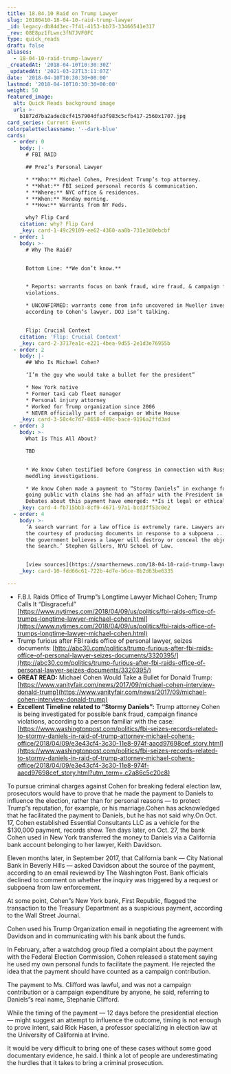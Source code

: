 ```yaml
---
title: 18.04.10 Raid on Trump Lawyer
slug: 20180410-18-04-10-raid-trump-lawyer
_id: legacy-db84d3ec-7f41-4153-bb73-33466541e317
_rev: O8E8pz1fLwnc3fN7JVF0FC
type: quick_reads
draft: false
aliases:
  - 18-04-10-raid-trump-lawyer/
_createdAt: '2018-04-10T10:30:30Z'
_updatedAt: '2021-03-22T13:11:07Z'
date: '2018-04-10T10:30:30+00:00'
lastmod: '2018-04-10T10:30:30+00:00'
weight: 50
featured_image:
  alt: Quick Reads background image
  url: >-
    b1872d7ba2adec8cf4157904dfa3f983c5cfb417-2560x1707.jpg
card_series: Current Events
colorpaletteclassname: '--dark-blue'
cards:
  - order: 0
    body: |-
      # FBI RAID

      ## Prez’s Personal Lawyer

      * **Who:** Michael Cohen, President Trump’s top attorney.
      * **What:** FBI seized personal records & communication.
      * **Where:** NYC office & residences.
      * **When:** Monday morning.
      * **How:** Warrants from NY Feds.

      why? Flip Card
    citation: why? Flip Card
    _key: card-1-49c29109-ee62-4360-aa8b-731e3d0ebcbf
  - order: 1
    body: >-
      # Why The Raid?


      Bottom Line: **We don’t know.**


      * Reports: warrants focus on bank fraud, wire fraud, & campaign finance
      violations.

      * UNCONFIRMED: warrants come from info uncovered in Mueller investigation
      according to Cohen’s lawyer. DOJ isn’t talking.


      Flip: Crucial Context
    citation: 'Flip: Crucial Context'
    _key: card-2-3717ea1c-e221-4bea-9d55-2e1d3e76955b
  - order: 2
    body: |-
      ## Who Is Michael Cohen?

      ‘I’m the guy who would take a bullet for the president”

      * New York native
      * Former taxi cab fleet manager
      * Personal injury attorney
      * Worked for Trump organization since 2006
      * NEVER officially part of campaign or White House
    _key: card-3-58c4c7d7-8658-489c-bace-9196a2ffd3ad
  - order: 3
    body: >-
      What Is This All About?  

      TBD


      * We know Cohen testified before Congress in connection with Russian
      meddling investigations.

      * We know Cohen made a payment to “Stormy Daniels” in exchange for her not
      going public with claims she had an affair with the President in 2006.
      Debates about this payment have emerged: **Is it legal or ethical?**
    _key: card-4-fb715bb3-8cf9-4671-97a1-bcd3ff53c0e2
  - order: 4
    body: >-
      ‘A search warrant for a law office is extremely rare. Lawyers are given
      the courtesy of producing documents in response to a subpoena ... unless
      the government believes a lawyer will destroy or conceal the objects of
      the search.’ Stephen Gillers, NYU School of Law.


      [view sources](https://smarthernews.com/18-04-10-raid-trump-lawyer/)
    _key: card-10-fdd66c61-722b-4d7e-b6ce-8b2d63be6335

---
```

* F.B.I. Raids Office of Trump”s Longtime Lawyer Michael Cohen; Trump Calls It “Disgraceful” [https://www.nytimes.com/2018/04/09/us/politics/fbi-raids-office-of-trumps-longtime-lawyer-michael-cohen.html](https://www.nytimes.com/2018/04/09/us/politics/fbi-raids-office-of-trumps-longtime-lawyer-michael-cohen.html)
* Trump furious after FBI raids office of personal lawyer, seizes documents: [http://abc30.com/politics/trump-furious-after-fbi-raids-office-of-personal-lawyer-seizes-documents/3320395/](http://abc30.com/politics/trump-furious-after-fbi-raids-office-of-personal-lawyer-seizes-documents/3320395/)
* **GREAT READ:** Michael Cohen Would Take a Bullet for Donald Trump: [https://www.vanityfair.com/news/2017/09/michael-cohen-interview-donald-trump](https://www.vanityfair.com/news/2017/09/michael-cohen-interview-donald-trump)
* **Excellent Timeline related to “Stormy Daniels”:** Trump attorney Cohen is being investigated for possible bank fraud, campaign finance violations, according to a person familiar with the case: [https://www.washingtonpost.com/politics/fbi-seizes-records-related-to-stormy-daniels-in-raid-of-trump-attorney-michael-cohens-office/2018/04/09/e3e43cf4-3c30-11e8-974f-aacd97698cef_story.html](https://www.washingtonpost.com/politics/fbi-seizes-records-related-to-stormy-daniels-in-raid-of-trump-attorney-michael-cohens-office/2018/04/09/e3e43cf4-3c30-11e8-974f-aacd97698cef_story.html?utm_term=.c2a86c5c20c8)

To pursue criminal charges against Cohen for breaking federal election law, prosecutors would have to prove that he made the payment to Daniels to influence the election, rather than for personal reasons — to protect Trump”s reputation, for example, or his marriage.Cohen has acknowledged that he facilitated the payment to Daniels, but he has not said why.On Oct. 17, Cohen established Essential Consultants LLC as a vehicle for the $130,000 payment, records show. Ten days later, on Oct. 27, the bank Cohen used in New York transferred the money to Daniels via a California bank account belonging to her lawyer, Keith Davidson.

Eleven months later, in September 2017, that California bank — City National Bank in Beverly Hills — asked Davidson about the source of the payment, according to an email reviewed by The Washington Post. Bank officials declined to comment on whether the inquiry was triggered by a request or subpoena from law enforcement.

At some point, Cohen”s New York bank, First Republic, flagged the transaction to the Treasury Department as a suspicious payment, according to the Wall Street Journal.

Cohen used his Trump Organization email in negotiating the agreement with Davidson and in communicating with his bank about the funds.

In February, after a watchdog group filed a complaint about the payment with the Federal Election Commission, Cohen released a statement saying he used my own personal funds to facilitate the payment. He rejected the idea that the payment should have counted as a campaign contribution.

The payment to Ms. Clifford was lawful, and was not a campaign contribution or a campaign expenditure by anyone, he said, referring to Daniels”s real name, Stephanie Clifford.

While the timing of the payment — 12 days before the presidential election — might suggest an attempt to influence the outcome, timing is not enough to prove intent, said Rick Hasen, a professor specializing in election law at the University of California at Irvine.

It would be very difficult to bring one of these cases without some good documentary evidence, he said. I think a lot of people are underestimating the hurdles that it takes to bring a criminal prosecution.